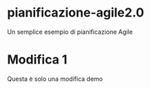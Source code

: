 # pianificazione-agile2.0
Un semplice esempio di pianificazione Agile

# Modifica 1
Questa è solo una modifica demo


